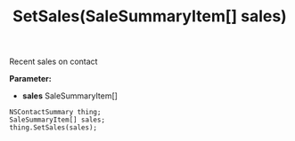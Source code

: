 ﻿---
uid: crmscript_ref_NSContactSummary_SetSales
title: SetSales(SaleSummaryItem[] sales)
intellisense: NSContactSummary.SetSales
keywords: NSContactSummary, GetSales
so.topic: reference
---

Recent sales on contact

**Parameter:** 
 - **sales** SaleSummaryItem[]

```crmscript
NSContactSummary thing;
SaleSummaryItem[] sales;
thing.SetSales(sales);
```

